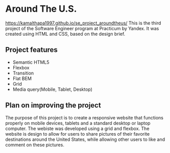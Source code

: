 # Around The U.S.

https://kamalthapa1997.github.io/se_project_aroundtheus/
This is the third project of the Software Engineer program at Practicum by Yandex. It was created using HTML and CSS, based on the design brief.

## Project features

- Semantic HTML5
- Flexbox
- Transition
- Flat BEM
- Grid
- Media query(Mobile, Tablet, Desktop)

## Plan on improving the project

The purpose of this project is to create a responsive website that functions properly on mobile devices, tablets and a standard desktop
or laptop computer. The webiste was developed using a grid and flexbox. The website is design to allow for users to share pictures of
their favorite destinations around the United States, while allowing other users to like and comment on these pictures.
